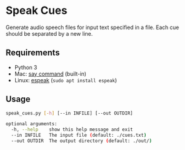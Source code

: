 # Speak Cues

Generate audio speech files for input text specified in a file. Each cue should
be separated by a new line.

## Requirements

- Python 3
- Mac: [say command](https://ss64.com/osx/say.html) (built-in)
- Linux: [espeak](http://espeak.sourceforge.net/) (`sudo apt install espeak`)

## Usage

```bash
speak_cues.py [-h] [--in INFILE] [--out OUTDIR]

optional arguments:
  -h, --help    show this help message and exit
  --in INFILE   The input file (default: ./cues.txt)
  --out OUTDIR  The output directory (default: ./out/)
```

